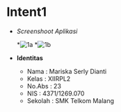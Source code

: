 # Intent1
 
 * _Screenshoot Aplikasi_
 
   *![1a](https://cloud.githubusercontent.com/assets/22024067/19210766/b0430b6c-8d56-11e6-83cf-dd4b554f3f73.JPG)
   *![1b](https://cloud.githubusercontent.com/assets/22024067/19210771/c42581e6-8d56-11e6-984e-14bcc7364c59.JPG)  
   
  
   
 * __Identitas__
     
     * Nama    : Mariska Serly Dianti
     * Kelas   : XIIRPL2
     * No.Abs  : 23
     * NIS     : 4371/1269.070
     * Sekolah : SMK Telkom Malang
